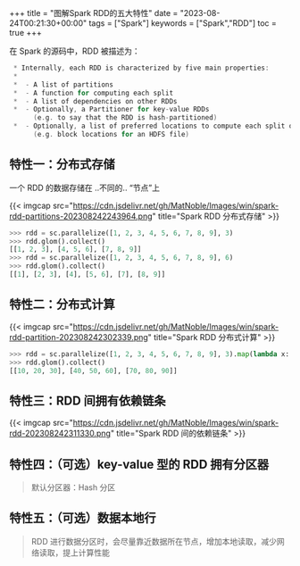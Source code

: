+++
title = "图解Spark RDD的五大特性"
date = "2023-08-24T00:21:30+00:00"
tags = ["Spark"]
keywords = ["Spark","RDD"]
toc = true
+++

在 Spark 的源码中，RDD 被描述为：
```scala
 * Internally, each RDD is characterized by five main properties:
 *
 *  - A list of partitions
 *  - A function for computing each split
 *  - A list of dependencies on other RDDs
 *  - Optionally, a Partitioner for key-value RDDs 
      (e.g. to say that the RDD is hash-partitioned)
 *  - Optionally, a list of preferred locations to compute each split on 
      (e.g. block locations for an HDFS file)
```

## 特性一：分布式存储
一个 RDD 的数据存储在 ..不同的.. “节点”上

{{< imgcap src="https://cdn.jsdelivr.net/gh/MatNoble/Images/win/spark-rdd-partitions-202308242243964.png" title="Spark RDD 分布式存储" >}}

```python
>>> rdd = sc.parallelize([1, 2, 3, 4, 5, 6, 7, 8, 9], 3)
>>> rdd.glom().collect()
[[1, 2, 3], [4, 5, 6], [7, 8, 9]]
>>> rdd = sc.parallelize([1, 2, 3, 4, 5, 6, 7, 8, 9], 6)
>>> rdd.glom().collect()
[[1], [2, 3], [4], [5, 6], [7], [8, 9]]
```

## 特性二：分布式计算

{{< imgcap src="https://cdn.jsdelivr.net/gh/MatNoble/Images/win/spark-rdd-partition-202308242302339.png" title="Spark RDD 分布式计算" >}}

```python
>>> rdd = sc.parallelize([1, 2, 3, 4, 5, 6, 7, 8, 9], 3).map(lambda x: x*10)
>>> rdd.glom().collect()
[[10, 20, 30], [40, 50, 60], [70, 80, 90]]
```

## 特性三：RDD 间拥有依赖链条

{{< imgcap src="https://cdn.jsdelivr.net/gh/MatNoble/Images/win/spark-rdd-202308242311330.png" title="Spark RDD 间的依赖链条" >}}

## 特性四：（可选）key-value 型的 RDD 拥有分区器

> 默认分区器：Hash 分区

## 特性五：（可选）数据本地行

> RDD 进行数据分区时，会尽量靠近数据所在节点，增加本地读取，减少网络读取，提上计算性能